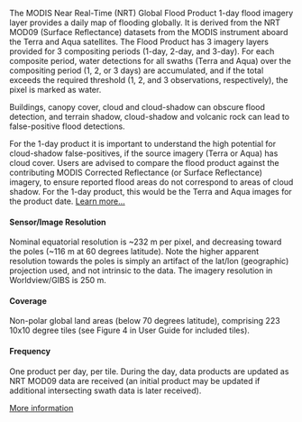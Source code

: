The MODIS Near Real-Time (NRT) Global Flood Product 1-day flood imagery layer provides a daily map of flooding globally. It is derived from the NRT MOD09 (Surface Reflectance) datasets from the MODIS instrument aboard the Terra and Aqua satellites. The Flood Product has 3 imagery layers provided for 3 compositing periods (1-day, 2-day, and 3-day). For each composite period, water detections for all swaths (Terra and Aqua) over the compositing period (1, 2, or 3 days) are accumulated, and if the total exceeds the required threshold (1, 2, and 3 observations, respectively), the pixel is marked as water.

Buildings, canopy cover, cloud and cloud-shadow can obscure flood detection, and terrain shadow, cloud-shadow and volcanic rock can lead to false-positive flood detections.

For the 1-day product it is important to understand the high potential for cloud-shadow false-positives, if the source imagery (Terra or Aqua) has cloud cover. Users are advised to compare the flood product against the contributing MODIS Corrected Reflectance (or Surface Reflectance) imagery, to ensure reported flood areas do not correspond to areas of cloud shadow. For the 1-day product, this would be the Terra and Aqua images for the product date. [Learn more...](https://earthdata.nasa.gov/earth-observation-data/near-real-time/mcdwd-nrt#ed-flood-faq)

#### Sensor/Image Resolution
Nominal equatorial resolution is ~232 m per pixel, and decreasing toward the poles (~116 m at 60 degrees latitude). Note the higher apparent resolution towards the poles is simply an artifact of the lat/lon (geographic) projection used, and not intrinsic to the data. The imagery resolution in Worldview/GIBS is 250 m.

#### Coverage
Non-polar global land areas (below 70 degrees latitude), comprising 223 10x10 degree tiles (see Figure 4 in User Guide for included tiles).

#### Frequency
One product per day, per tile. During the day, data products are updated as NRT MOD09 data are received (an initial product may be updated if additional intersecting swath data is later received).

[More information](https://earthdata.nasa.gov/earth-observation-data/near-real-time/mcdwd-nrt)
